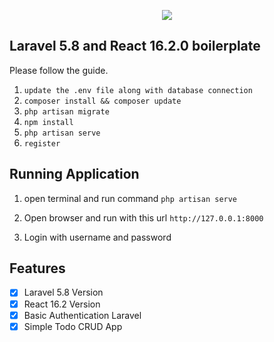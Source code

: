 <p align="center"><img src="https://encrypted-tbn0.gstatic.com/images?q=tbn:ANd9GcReb0POmIY3t8_bwE4c55yZXSrZw-HsAY5_dp96I2myI_V17LuZ"></p>

## Laravel 5.8 and React 16.2.0 boilerplate

Please follow the guide.
 
1. `update the .env file along with database connection`
2. `composer install && composer update`
3. `php artisan migrate`
4. `npm install`
5. `php artisan serve`
6. `register`

## Running Application
1. open terminal and run command `php artisan serve`

2. Open browser and run with this url `http://127.0.0.1:8000`

3. Login with username and password


## Features 
- [x] Laravel 5.8 Version
- [x] React 16.2 Version
- [x] Basic Authentication Laravel
- [x] Simple Todo CRUD App
